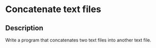 ﻿# Concatenate text files

## Description
Write a program that concatenates two text files into another text file.